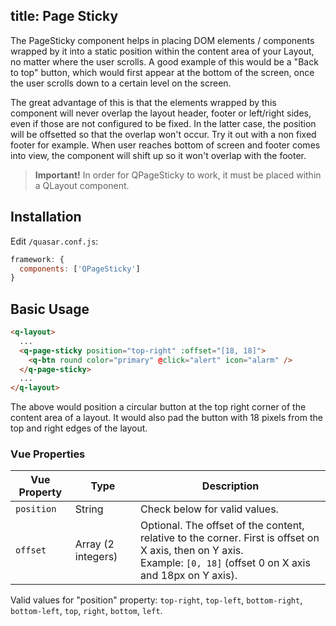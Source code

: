 title: Page Sticky
---

The PageSticky component helps in placing DOM elements / components wrapped by it into a static position within the content area of your Layout, no matter where the user scrolls. A good example of this would be a "Back to top" button, which would first appear at the bottom of the screen, once the user scrolls down to a certain level on the screen.

The great advantage of this is that the elements wrapped by this component will never overlap the layout header, footer or left/right sides, even if those are not configured to be fixed. In the latter case, the position will be offsetted so that the overlap won't occur.
Try it out with a non fixed footer for example. When user reaches bottom of screen and footer comes into view, the component will shift up so it won't overlap with the footer.
<input type="hidden" data-fullpage-demo="layout-demo/page-sticky">

> **Important!**
> In order for QPageSticky to work, it must be placed within a QLayout component.

## Installation
Edit `/quasar.conf.js`:
```js
framework: {
  components: ['QPageSticky']
}
```

## Basic Usage

```html
<q-layout>
  ...
  <q-page-sticky position="top-right" :offset="[18, 18]">
    <q-btn round color="primary" @click="alert" icon="alarm" />
  </q-page-sticky>
  ...
</q-layout>
```

The above would position a circular button at the top right corner of the content area of a layout. It would also pad the button with 18 pixels from the top and right edges of the layout.

### Vue Properties
| Vue Property | Type | Description |
| --- | --- | --- |
| `position` | String | Check below for valid values. |
| `offset` | Array (2 integers) | Optional. The offset of the content, relative to the corner. First is offset on X axis, then on Y axis.<br>Example: `[0, 18]` (offset 0 on X axis and 18px on Y axis). |

Valid values for "position" property: `top-right`, `top-left`, `bottom-right`, `bottom-left`, `top`, `right`, `bottom`, `left`.
